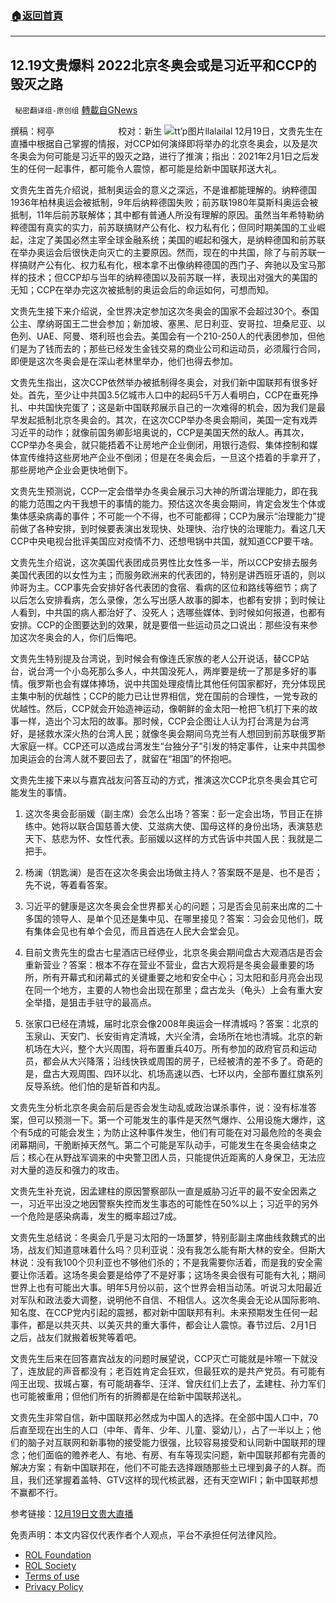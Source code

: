 ###  [:house:返回首頁](https://github.com/ourhimalayas/txt)
---


## 12.19文贵爆料 2022北京冬奥会或是习近平和CCP的毁灭之路
` 秘密翻译组-原创组` [轉載自GNews](https://gnews.org/zh-hans/1773059/)

撰稿：柯亭                          校对：新生
![](https://assets.gnews.org/wp-content/uploads/2021/12/image-1054.png)tt’p图片llalailal
12月19日，文贵先生在直播中根据自己掌握的情报，对CCP如何演绎即将举办的北京冬奥会，以及是次冬奥会为何可能是习近平的毁灭之路，进行了推演；指出：2021年2月1日之后发生的任何一起事件，都可能令人震惊，都可能是给新中国联邦送大礼。

文贵先生首先介绍说，抵制奥运会的意义之深远，不是谁都能理解的。纳粹德国1936年柏林奥运会被抵制，9年后纳粹德国失败；前苏联1980年莫斯科奥运会被抵制，11年后前苏联解体；其中都有普通人所没有理解的原因。虽然当年希特勒纳粹德国有真实的实力，前苏联搞财产公有化、权力私有化；但同时期美国的工业崛起，注定了美国必然主宰全球金融系统；美国的崛起和强大，是纳粹德国和前苏联在举办奥运会后很快走向灭亡的主要原因。然而，现在的中共国，除了与前苏联一样搞财产公有化、权力私有化，根本拿不出像纳粹德国的西门子、奔驰以及宝马那样的技术；但CCP却与当年的纳粹德国以及前苏联一样，表现出对强大的美国的无知；CCP在举办完这次被抵制的奥运会后的命运如何，可想而知。

文贵先生接下来介绍说，全世界决定参加这次冬奥会的国家不会超过30个。泰国公主、摩纳哥国王二世会参加；新加坡、塞黑、尼日利亚、安哥拉、坦桑尼亚、以色列、UAE、阿曼、塔利班也会去。美国会有一个210-250人的代表团参加，但他们是为了钱而去的；那些已经发生金钱交易的商业公司和运动员，必须履行合同，即便是这次冬奥会是在深山老林里举办，他们也得去参加。

文贵先生指出，这次CCP依然举办被抵制得冬奥会，对我们新中国联邦有很多好处。首先，至少让中共国3.5亿城市人口中的起码5千万人看明白，CCP在垂死挣扎、中共国快完蛋了；这是新中国联邦展示自己的一次难得的机会，因为我们是最早发起抵制北京冬奥会的。其次，在这次CCP举办冬奥会期间，美国一定有戏弄习近平的动作；就像前国务卿彭培奥说的，CCP是美国天然的敌人。再其次，CCP举办冬奥会，就只能捂着不让房地产企业倒闭，用银行造假、集体控制和媒体宣传维持这些房地产企业不倒闭；但是在冬奥会后，一旦这个捂着的手拿开了，那些房地产企业会更快地倒下。

文贵先生预测说，CCP一定会借举办冬奥会展示习大神的所谓治理能力，即在我的能力范围之内干我想干的事情的能力。预估这次冬奥会期间，肯定会发生个体或集体感染病毒的事件；不可能一个不得，也不可能都得；CCP为展示“治理能力”提前做了各种安排，到时候要表演出发现快、处理快、治疗快的治理能力。看这几天CCP中央电视台批评美国应对疫情不力、还想甩锅中共国，就知道CCP要干啥。

文贵先生介绍说，这次美国代表团成员男性比女性多一半，所以CCP安排去服务美国代表团的以女性为主；而服务欧洲来的代表团的，特别是讲西班牙语的，则以帅哥为主。CCP事先会安排好各代表团的食宿、看病的区位和路线等细节；病了以后怎么安排看病，怎么录像，怎么写出感人故事的脚本，也都有安排；到时候让人看到，中共国的病人都治好了、没死人；选哪些媒体、到时候如何报道，也都有安排。CCP的企图要达到的效果，就是要借一些运动员之口说出：那些没有来参加这次冬奥会的人，你们后悔吧。

文贵先生特别提及台湾说，到时候会有像连氏家族的老人公开说话，替CCP站台，说台湾一个小岛死那么多人，中共国没死人，两岸要是统一了那是多好的事情。俄罗斯也会有媒体捧场，说中共国处理疫情比其他任何国家都好，充分体现民主集中制的优越性；CCP的能力已让世界相信，党在国前的合理性，一党专政的优越性。然后，CCP就会开始造神运动，像朝鲜的金太阳一枪把飞机打下来的故事一样，造出个习太阳的故事。那时候，CCP会企图让人认为打台湾是为台湾好，是拯救水深火热的台湾人民；就像冬奥会期间乌克兰有人想回到前苏联俄罗斯大家庭一样。CCP还可以造成台湾发生“台独分子”引发的特定事件，让来中共国参加奥运会的台湾人就不要回去了，就留在“祖国”的怀抱吧。

文贵先生接下来以与嘉宾战友问答互动的方式，推演这次CCP北京冬奥会其它可能发生的事情。

1. 这次冬奥会彭丽媛（副主席）会怎么出场？答案：彭一定会出场，节目正在排练中。她将以联合国慈善大使、艾滋病大使、国母这样的身份出场，表演慈悲天下、慈悲为怀、女性代表。彭丽媛以这样的方式告诉中共国人民：我就是二把手。

2. 杨澜（钥匙澜）是否在这次冬奥会出场做主持人？答案既不是是、也不是否；先不说，等着看答案。

3. 习近平的健康是这次冬奥会全世界都关心的问题；习是否会见前来出席的二十多国的领导人、是单个见还是集中见、在哪里接见？答案：习会会见他们，既有集体会见也有单个会见，而且首选在人民大会堂会见。

4. 目前文贵先生的盘古七星酒店已经停业，北京冬奥会期间盘古大观酒店是否会重新营业？答案：根本不存在营业不营业，盘古大观将是冬奥会最重要的场所，所有开幕式和闭幕式的关键重要之地和安全中心；习太阳和彭月亮会出现在同一个地方，主要的人物也会出现在那里；盘古龙头（龟头）上会有重大安全举措，是狙击手驻守的最高点。

5. 张家口已经在清城，届时北京会像2008年奥运会一样清城吗？答案：北京的玉泉山、天安门、长安街肯定清城，大兴全清，会场所在地也清城。北京的新机场在大兴，整个大兴周围，将布置重兵40万。所有参加的政府官员和运动员，都会从大兴降落；沿线快铁或周围的房子，已经被清的差不多了。奇葩的是，盘古大观周围、四环以北、机场高速以西、七环以内，全部布置红旗系列反导系统。他们怕的是斩首和内乱。

文贵先生分析北京冬奥会前后是否会发生动乱或政治谋杀事件，说：没有标准答案，但可以预测一下。第一个可能发生的事件是天然气爆炸、公用设施大爆炸，这个有5成的可能会发生；为防止这种事件发生，他们有可能在对习最危险的冬奥会闭幕期间，干脆断掉天然气。第二个可能是军队动手，可能发生在冬奥会结束之后；核心在从野战军调来的中央警卫团人员，只能提供近距离的人身保卫，无法应对大量的造反和强力的攻击。

文贵先生补充说，因孟建柱的原因警察部队一直是威胁习近平的最不安全因素之一，习近平出没之地因警察失控而发生事态的可能性在50%以上；习近平的另外一个危险是感染病毒，发生的概率超过7成。

文贵先生总结说：冬奥会几乎是习太阳的一场噩梦，特别彭副主席曲线救魏式的出场，战友们知道意味着什么吗？贝利亚说：没有我怎么能有斯大林的安全。但斯大林说：没有我100个贝利亚也不够他们杀的；不是我需要你活着，而是我的安全需要让你活着。这场冬奥会要是给停了不是好事；这场冬奥会很有可能有大礼；期间世界上也有可能出大事。明年5月份以前，这个世界会相当动荡。听说习太阳最近对军队和政法委大调整，说明他不自信、不相信人。这次冬奥会无论从国际影响、知名度、在CCP党内引起的震撼，都对新中国联邦有利。未来预期发生任何一起事件，都是以共灭共、以美灭共的重大事件，都会让人震惊。春节过后、2月1日之后，战友们就搬着板凳等着吧。

文贵先生后来在回答嘉宾战友的问题时展望说，CCP灭亡可能就是咔嚓一下就没了，连放屁的声音都没有；老百姓肯定会狂欢，但最狂欢的是共产党员。有可能有闯王出现、拔城占寨，有可能胡春华、汪洋、曾庆红们上去了，孟建柱、孙力军们也可能被重用；但他们所有的折腾都是在给新中国联邦送礼。

文贵先生非常自信，新中国联邦必然成为中国人的选择。在全部中国人口中，70后直至现在出生的人口（中年、青年、少年、儿童、婴幼儿），占了一半以上；他们的脑子对互联网和新事物的接受能力很强，比较容易接受和认同新中国联邦的理念；他们面临的赡养老人、有地、有房、有车等现实问题，新中国联邦都有完善的解决方案；有新中国联邦在，他们不可能去选择跟随那些土已埋到鼻子的人群。而且，我们还掌握着盖特、GTV这样的现代核武器，还有天空WIFI；新中国联邦想不赢都不行。

参考链接：[12月19日文贵大直播](https://gtv.org/video/id=61bf5c86bcb7f101bb70b057)

 

免责声明：本文内容仅代表作者个人观点，平台不承担任何法律风险。

- [ROL Foundation](https://rolfoundation.org/)
- [ROL Society](https://rolsociety.org/)
- [Terms of use](https://gnews.org/terms-of-use-3/)
- [Privacy Policy](https://gnews.org/privacy-policy/)
